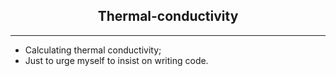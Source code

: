 ## <center>Thermal-conductivity</center>
---
* Calculating thermal conductivity;  
* Just to urge myself to insist on writing code.  
